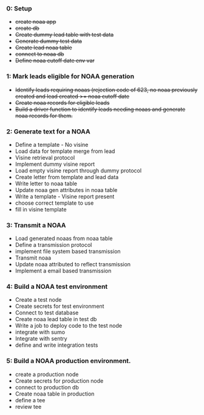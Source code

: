 ### 0: Setup
- ~~create noaa app~~
- ~~create db~~
- ~~Create dummy lead table with test data~~
- ~~Generate dummy test data~~
- ~~Create lead noaa table~~
- ~~connect to noaa db~~
- ~~Define noaa cutoff date env var~~

### 1: Mark leads eligible for NOAA generation
- ~~Identify leads requiring noaas (rejection code of 623, no noaa previously created and lead created >= noaa cutoff date~~
- ~~Create noaa records for eligible leads~~
- ~~Build a driver function to identify leads needing noaas and generate noaa records for them.~~

### 2: Generate text for a NOAA
- Define a template - No visine
- Load data for template merge from lead
- Visine retrieval protocol
- Implement dummy visine report
- Load empty visine report through dummy protocol
- Create letter from template and lead data
- Write letter to noaa table
- Update noaa gen attributes in noaa table
- Write a template - Visine report present
- choose correct template to use 
- fill in visine template 

### 3:  Transmit a NOAA
- Load generated noaas from noaa table
- Define a transmission protocol 
- implement file system based transmission
- Transmit noaa
- Update noaa attributed to reflect transmission
- Implement a email based transmission

### 4: Build a NOAA test environment
- Create a test node
- Create secrets for test environment
- Connect to test database
- Create noaa lead table in test db
- Write a job to deploy code to the test node 
- integrate with sumo
- Integrate with sentry
- define and write integration tests

### 5:  Build a NOAA production environment.
- create a production node
- Create secrets for production node
- connect to production db
- Create noaa table in production 
- define a tee
- review tee
